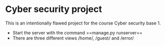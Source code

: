 # Cyber security project
This is an intentionally flawed project for the course Cyber security base 1. 
- Start the server with the command ==manage.py runserver==
- There are three different views /home/, /guest/ and /error/
